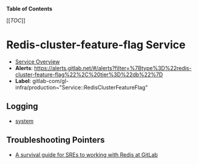 <!-- MARKER: do not edit this section directly. Edit services/service-catalog.yml then run scripts/generate-docs -->

**Table of Contents**

[[_TOC_]]

# Redis-cluster-feature-flag Service

* [Service Overview](https://dashboards.gitlab.net/d/redis-cluster-feature-flag-main/redis-cluster-feature-flag-overview)
* **Alerts**: <https://alerts.gitlab.net/#/alerts?filter=%7Btype%3D%22redis-cluster-feature-flag%22%2C%20tier%3D%22db%22%7D>
* **Label**: gitlab-com/gl-infra/production~"Service::RedisClusterFeatureFlag"

## Logging

* [system]()

## Troubleshooting Pointers

* [A survival guide for SREs to working with Redis at GitLab](../redis/redis-survival-guide-for-sres.md)
<!-- END_MARKER -->

<!-- ## Summary -->

<!-- ## Architecture -->

<!-- ## Performance -->

<!-- ## Scalability -->

<!-- ## Availability -->

<!-- ## Durability -->

<!-- ## Security/Compliance -->

<!-- ## Monitoring/Alerting -->

<!-- ## Links to further Documentation -->
